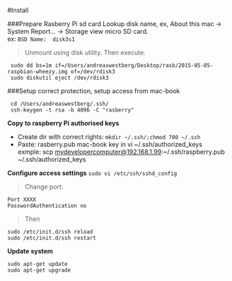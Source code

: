 #Install

###Prepare Rasberry Pi sd card
Lookup disk name, ex, About this mac -> System Report... -> Storage view micro SD card.  
ex: `BSD Name:	disk3s1`

>Unmount using disk utility. Then execute.
```
 sudo dd bs=1m if=/Users/andreaswestberg/Desktop/rasb/2015-05-05-raspbian-wheezy.img of=/dev/rdisk3
 sudo diskutil eject /dev/rdisk3
```

###Setup correct protection, setup access from mac-book
``` 
 cd /Users/andreaswestberg/.ssh/
 ssh-keygen -t rsa -b 4096 -C "rasberry"
 ```

**Copy to raspberry Pi authorised keys**
* Create dir with correct rights:  `mkdir ~/.ssh/;chmod 700 ~/.ssh`
* Paste: rasberry.pub mac-book key in vi ~/.ssh/authorized_keys  
 exmple: scp mydevelopercomputer@192.168.1.99:~/.ssh/raspberry.pub ~/.ssh/authorized_keys

**Configure access settings**
 `sudo vi /etc/ssh/sshd_config`
 >Change port: 
 ```
 Port XXXX
 PasswordAuthentication no
 ```
 >Then
 ```
 sudo /etc/init.d/ssh reload
 sudo /etc/init.d/ssh restart
 ```

**Update system**
```
sudo apt-get update
sudo apt-get upgrade
````



